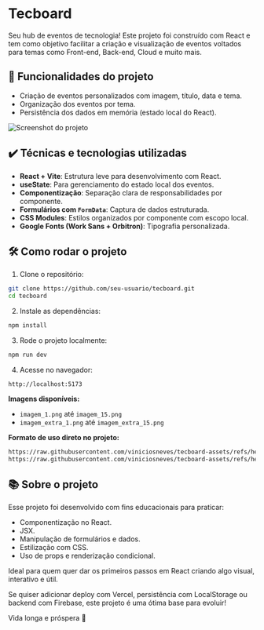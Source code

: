 
# Tecboard

Seu hub de eventos de tecnologia! Este projeto foi construído com React e tem como objetivo facilitar a criação e visualização de eventos voltados para temas como Front-end, Back-end, Cloud e muito mais.

## 🔨 Funcionalidades do projeto

- Criação de eventos personalizados com imagem, título, data e tema.
- Organização dos eventos por tema.
- Persistência dos dados em memória (estado local do React).

![Screenshot do projeto](screencapture.png)

## ✔️ Técnicas e tecnologias utilizadas

- **React + Vite**: Estrutura leve para desenvolvimento com React.
- **useState**: Para gerenciamento do estado local dos eventos.
- **Componentização**: Separação clara de responsabilidades por componente.
- **Formulários com `FormData`**: Captura de dados estruturada.
- **CSS Modules**: Estilos organizados por componente com escopo local.
- **Google Fonts (Work Sans + Orbitron)**: Tipografia personalizada.

## 🛠️ Como rodar o projeto

1. Clone o repositório:

```bash
git clone https://github.com/seu-usuario/tecboard.git
cd tecboard
```

2. Instale as dependências:

```bash
npm install
```

3. Rode o projeto localmente:

```bash
npm run dev
```

4. Acesse no navegador:

```
http://localhost:5173
```

**Imagens disponíveis:**

- `imagem_1.png` até `imagem_15.png`
- `imagem_extra_1.png` até `imagem_extra_15.png`

**Formato de uso direto no projeto:**

```txt
https://raw.githubusercontent.com/viniciosneves/tecboard-assets/refs/heads/main/imagem_1.png
https://raw.githubusercontent.com/viniciosneves/tecboard-assets/refs/heads/main/imagem_extra_9.png
```

## 📚 Sobre o projeto

Esse projeto foi desenvolvido com fins educacionais para praticar:

- Componentização no React.
- JSX.
- Manipulação de formulários e dados.
- Estilização com CSS.
- Uso de props e renderização condicional.

Ideal para quem quer dar os primeiros passos em React criando algo visual, interativo e útil.

Se quiser adicionar deploy com Vercel, persistência com LocalStorage ou backend com Firebase, este projeto é uma ótima base para evoluir!

Vida longa e próspera 🖖

